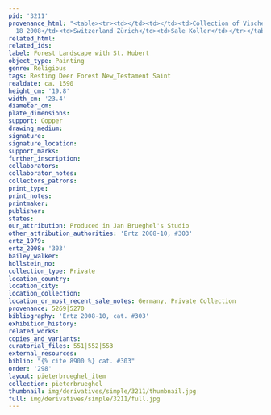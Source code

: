 ```yaml
---
pid: '3211'
provenance_html: "<table><tr><td></td><td></td><td>Collection of Vischer-Sarasin</td></tr><tr><td>Mar
  18 2008</td><td>Switzerland Zürich</td><td>Sale Koller</td></tr></table>"
related_html: 
related_ids: 
label: Forest Landscape with St. Hubert
object_type: Painting
genre: Religious
tags: Resting Deer Forest New_Testament Saint
realdate: ca. 1590
height_cm: '19.8'
width_cm: '23.4'
diameter_cm: 
plate_dimensions: 
support: Copper
drawing_medium: 
signature: 
signature_location: 
support_marks: 
further_inscription: 
collaborators: 
collaborator_notes: 
collectors_patrons: 
print_type: 
print_notes: 
printmaker: 
publisher: 
states: 
our_attribution: Produced in Jan Brueghel's Studio
other_attribution_authorities: 'Ertz 2008-10, #303'
ertz_1979: 
ertz_2008: '303'
bailey_walker: 
hollstein_no: 
collection_type: Private
location_country: 
location_city: 
location_collection: 
location_or_most_recent_sale_notes: Germany, Private Collection
provenance: 5269|5270
bibliography: 'Ertz 2008-10, cat. #303'
exhibition_history: 
related_works: 
copies_and_variants: 
curatorial_files: 551|552|553
external_resources: 
biblio: "{% cite 8900 %} cat. #303"
order: '298'
layout: pieterbrueghel_item
collection: pieterbrueghel
thumbnail: img/derivatives/simple/3211/thumbnail.jpg
full: img/derivatives/simple/3211/full.jpg
---
```

